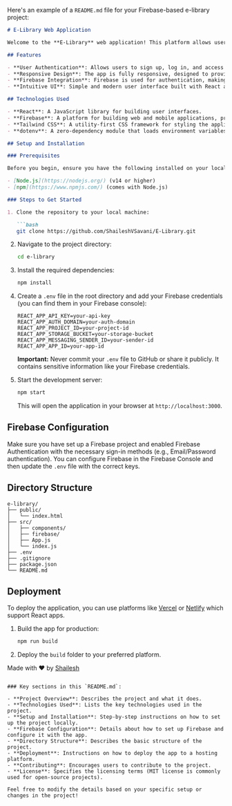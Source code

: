 Here's an example of a `README.md` file for your Firebase-based e-library project:

```markdown
# E-Library Web Application

Welcome to the **E-Library** web application! This platform allows users to explore, manage, and enjoy their digital library with a user-friendly interface. Users can sign up, sign in, and manage their library collection securely using Firebase for authentication.

## Features

- **User Authentication**: Allows users to sign up, log in, and access their personal library using Firebase Authentication.
- **Responsive Design**: The app is fully responsive, designed to provide a seamless experience on desktops, tablets, and mobile devices.
- **Firebase Integration**: Firebase is used for authentication, making the app fast, secure, and easy to use.
- **Intuitive UI**: Simple and modern user interface built with React and styled using Tailwind CSS.

## Technologies Used

- **React**: A JavaScript library for building user interfaces.
- **Firebase**: A platform for building web and mobile applications, providing authentication and real-time database features.
- **Tailwind CSS**: A utility-first CSS framework for styling the application.
- **dotenv**: A zero-dependency module that loads environment variables from a `.env` file.

## Setup and Installation

### Prerequisites

Before you begin, ensure you have the following installed on your local machine:

- [Node.js](https://nodejs.org/) (v14 or higher)
- [npm](https://www.npmjs.com/) (comes with Node.js)

### Steps to Get Started

1. Clone the repository to your local machine:

   ```bash
   git clone https://github.com/ShaileshVSavani/E-Library.git
   ```

2. Navigate to the project directory:

   ```bash
   cd e-library
   ```

3. Install the required dependencies:

   ```bash
   npm install
   ```

4. Create a `.env` file in the root directory and add your Firebase credentials (you can find them in your Firebase console):

   ```env
   REACT_APP_API_KEY=your-api-key
   REACT_APP_AUTH_DOMAIN=your-auth-domain
   REACT_APP_PROJECT_ID=your-project-id
   REACT_APP_STORAGE_BUCKET=your-storage-bucket
   REACT_APP_MESSAGING_SENDER_ID=your-sender-id
   REACT_APP_APP_ID=your-app-id
   ```

   **Important:** Never commit your `.env` file to GitHub or share it publicly. It contains sensitive information like your Firebase credentials.

5. Start the development server:

   ```bash
   npm start
   ```

   This will open the application in your browser at `http://localhost:3000`.

## Firebase Configuration

Make sure you have set up a Firebase project and enabled Firebase Authentication with the necessary sign-in methods (e.g., Email/Password authentication). You can configure Firebase in the Firebase Console and then update the `.env` file with the correct keys.

## Directory Structure

```plaintext
e-library/
├── public/
│   └── index.html
├── src/
│   ├── components/
│   ├── firebase/
│   ├── App.js
│   └── index.js
├── .env
├── .gitignore
├── package.json
└── README.md
```

## Deployment

To deploy the application, you can use platforms like [Vercel](https://e-library-livid.vercel.app/) or [Netlify](https://zippy-bunny-c86651.netlify.app/) which support React apps.

1. Build the app for production:

   ```bash
   npm run build
   ```

2. Deploy the `build` folder to your preferred platform.



Made with ❤️ by [Shailesh](https://github.com/ShaileshVSavani)
```

### Key sections in this `README.md`:

- **Project Overview**: Describes the project and what it does.
- **Technologies Used**: Lists the key technologies used in the project.
- **Setup and Installation**: Step-by-step instructions on how to set up the project locally.
- **Firebase Configuration**: Details about how to set up Firebase and configure it with the app.
- **Directory Structure**: Describes the basic structure of the project.
- **Deployment**: Instructions on how to deploy the app to a hosting platform.
- **Contributing**: Encourages users to contribute to the project.
- **License**: Specifies the licensing terms (MIT license is commonly used for open-source projects).

Feel free to modify the details based on your specific setup or changes in the project!